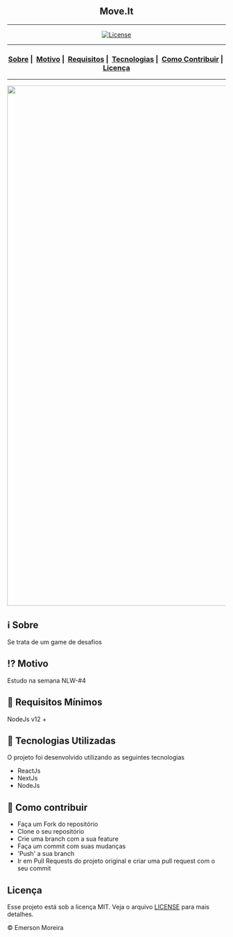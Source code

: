 <h2 align="center">Move.It</h2>

___




<p align="center">
  <a href="LICENSE">
    <img alt="License" src="https://img.shields.io/badge/license-MIT-%23F8952D">
  </a>
</p>

___

<h3 align="center">
  <a href="#information_source-sobre">Sobre</a>&nbsp;|&nbsp;
  <a href="#interrobang-motivo">Motivo</a>&nbsp;|&nbsp;
  <a href="#seedling-requisitos-mínimos">Requisitos</a>&nbsp;|&nbsp;
  <a href="#rocket-tecnologias-utilizadas">Tecnologias</a>&nbsp;|&nbsp;
  <a href="#link-como-contribuir">Como Contribuir</a>&nbsp;|&nbsp;
  <a href="#licença">Licença</a>
</h3>

___

<img src="https://i.ibb.co/nsT7584/Capa.jpg" width="1200">

## :information_source: Sobre

Se trata de um game de desafios

## :interrobang: Motivo

Estudo na semana NLW-#4

## :seedling: Requisitos Mínimos

NodeJs v12 +

## :rocket: Tecnologias Utilizadas 

O projeto foi desenvolvido utilizando as seguintes tecnologias

- ReactJs
- NextJs
- NodeJs

## :link: Como contribuir 

- Faça um Fork do repositório
- Clone o seu repositório
- Crie uma branch com a sua feature
- Faça um commit com suas mudanças
- 'Push' a sua branch
- Ir em Pull Requests do projeto original e criar uma pull request com o seu commit

## Licença 

Esse projeto está sob a licença MIT. Veja o arquivo [LICENSE](LICENSE) para mais detalhes.

&copy; Emerson Moreira
